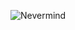 ![Nevermind]([https://media.giphy.com/media/vFKqnCdLPNOKc/giphy.gif](https://github.com/wolfyhell/wolfyhell/blob/main/white-hair-kaneki.gif))
